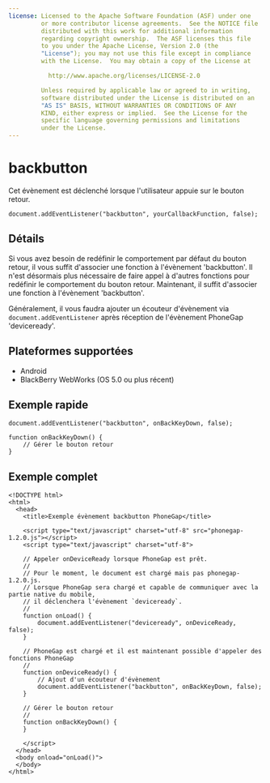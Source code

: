 ```yaml
---
license: Licensed to the Apache Software Foundation (ASF) under one
         or more contributor license agreements.  See the NOTICE file
         distributed with this work for additional information
         regarding copyright ownership.  The ASF licenses this file
         to you under the Apache License, Version 2.0 (the
         "License"); you may not use this file except in compliance
         with the License.  You may obtain a copy of the License at

           http://www.apache.org/licenses/LICENSE-2.0

         Unless required by applicable law or agreed to in writing,
         software distributed under the License is distributed on an
         "AS IS" BASIS, WITHOUT WARRANTIES OR CONDITIONS OF ANY
         KIND, either express or implied.  See the License for the
         specific language governing permissions and limitations
         under the License.
---
```


backbutton
===========

Cet évènement est déclenché lorsque l'utilisateur appuie sur le bouton retour.

    document.addEventListener("backbutton", yourCallbackFunction, false);

Détails
-------

Si vous avez besoin de redéfinir le comportement par défaut du bouton retour, il vous suffit d'associer une fonction à l'évènement 'backbutton'. Il n'est désormais plus nécessaire de faire appel à d'autres fonctions pour redéfinir le comportement du bouton retour. Maintenant, il suffit d'associer une fonction à l'évènement 'backbutton'.

Généralement, il vous faudra ajouter un écouteur d'évènement via `document.addEventListener` après réception de l'évènement PhoneGap 'deviceready'.

Plateformes supportées
----------------------

- Android
- BlackBerry WebWorks (OS 5.0 ou plus récent)

Exemple rapide
--------------

    document.addEventListener("backbutton", onBackKeyDown, false);

    function onBackKeyDown() {
        // Gérer le bouton retour
    }

Exemple complet
---------------

    <!DOCTYPE html>
    <html>
      <head>
        <title>Exemple évènement backbutton PhoneGap</title>

        <script type="text/javascript" charset="utf-8" src="phonegap-1.2.0.js"></script>
        <script type="text/javascript" charset="utf-8">

        // Appeler onDeviceReady lorsque PhoneGap est prêt.
        //
        // Pour le moment, le document est chargé mais pas phonegap-1.2.0.js.
        // Lorsque PhoneGap sera chargé et capable de communiquer avec la partie native du mobile,
        // il déclenchera l'évènement `deviceready`.
        //
        function onLoad() {
            document.addEventListener("deviceready", onDeviceReady, false);
        }

        // PhoneGap est chargé et il est maintenant possible d'appeler des fonctions PhoneGap
        //
        function onDeviceReady() {
            // Ajout d'un écouteur d'évènement
            document.addEventListener("backbutton", onBackKeyDown, false);
        }
        
        // Gérer le bouton retour
        //
        function onBackKeyDown() {
        }

        </script>
      </head>
      <body onload="onLoad()">
      </body>
    </html>
